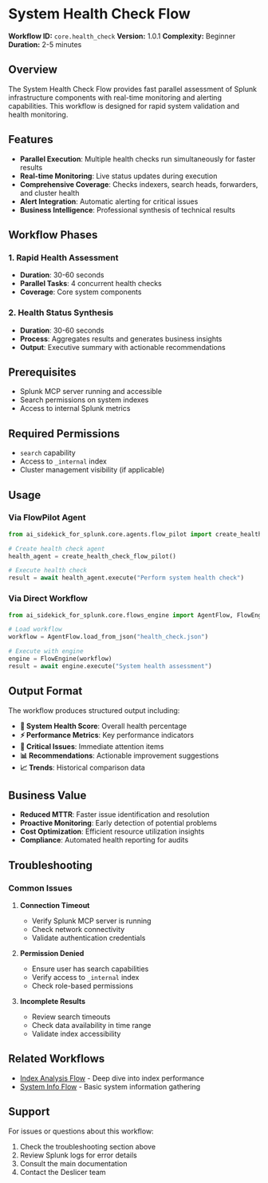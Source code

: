 # System Health Check Flow

**Workflow ID:** `core.health_check`
**Version:** 1.0.1
**Complexity:** Beginner
**Duration:** 2-5 minutes

## Overview

The System Health Check Flow provides fast parallel assessment of Splunk infrastructure components with real-time monitoring and alerting capabilities. This workflow is designed for rapid system validation and health monitoring.

## Features

- **Parallel Execution**: Multiple health checks run simultaneously for faster results
- **Real-time Monitoring**: Live status updates during execution
- **Comprehensive Coverage**: Checks indexers, search heads, forwarders, and cluster health
- **Alert Integration**: Automatic alerting for critical issues
- **Business Intelligence**: Professional synthesis of technical results

## Workflow Phases

### 1. Rapid Health Assessment
- **Duration**: 30-60 seconds
- **Parallel Tasks**: 4 concurrent health checks
- **Coverage**: Core system components

### 2. Health Status Synthesis
- **Duration**: 30-60 seconds
- **Process**: Aggregates results and generates business insights
- **Output**: Executive summary with actionable recommendations

## Prerequisites

- Splunk MCP server running and accessible
- Search permissions on system indexes
- Access to internal Splunk metrics

## Required Permissions

- `search` capability
- Access to `_internal` index
- Cluster management visibility (if applicable)

## Usage

### Via FlowPilot Agent
```python
from ai_sidekick_for_splunk.core.agents.flow_pilot import create_health_check_flow_pilot

# Create health check agent
health_agent = create_health_check_flow_pilot()

# Execute health check
result = await health_agent.execute("Perform system health check")
```

### Via Direct Workflow
```python
from ai_sidekick_for_splunk.core.flows_engine import AgentFlow, FlowEngine

# Load workflow
workflow = AgentFlow.load_from_json("health_check.json")

# Execute with engine
engine = FlowEngine(workflow)
result = await engine.execute("System health assessment")
```

## Output Format

The workflow produces structured output including:

- **🏥 System Health Score**: Overall health percentage
- **⚡ Performance Metrics**: Key performance indicators
- **🚨 Critical Issues**: Immediate attention items
- **📊 Recommendations**: Actionable improvement suggestions
- **📈 Trends**: Historical comparison data

## Business Value

- **Reduced MTTR**: Faster issue identification and resolution
- **Proactive Monitoring**: Early detection of potential problems
- **Cost Optimization**: Efficient resource utilization insights
- **Compliance**: Automated health reporting for audits

## Troubleshooting

### Common Issues

1. **Connection Timeout**
   - Verify Splunk MCP server is running
   - Check network connectivity
   - Validate authentication credentials

2. **Permission Denied**
   - Ensure user has search capabilities
   - Verify access to `_internal` index
   - Check role-based permissions

3. **Incomplete Results**
   - Review search timeouts
   - Check data availability in time range
   - Validate index accessibility

## Related Workflows

- [Index Analysis Flow](../index_analysis/README.md) - Deep dive into index performance
- [System Info Flow](../system_info/README.md) - Basic system information gathering

## Support

For issues or questions about this workflow:
1. Check the troubleshooting section above
2. Review Splunk logs for error details
3. Consult the main documentation
4. Contact the Deslicer team
